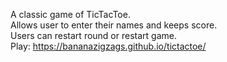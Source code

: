 A classic game of TicTacToe.  
Allows user to enter their names and keeps score.  
Users can restart round or restart game.  
Play: https://bananazigzags.github.io/tictactoe/